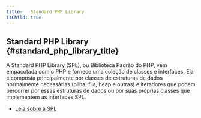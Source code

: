```yaml
---
title:   Standard PHP Library
isChild: true
---
```


## Standard PHP Library {#standard_php_library_title}

A Standard PHP Library (SPL), ou Biblioteca Padrão do PHP, vem empacotada com o PHP e fornece uma coleção de classes e interfaces. Ela é composta principalmente por classes de estruturas de dados normalmente necessárias (pilha, fila, heap e outras) e iteradores que podem percorrer por essas estruturas de dados ou por suas próprias classes que implementem as interfaces SPL.

* [Leia sobre a SPL][spl]

[spl]: http://php.net/manual/en/book.spl.php 
